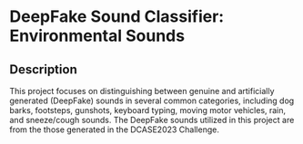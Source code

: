 # DeepFake Sound Classifier: Environmental Sounds 
## Description 

This project focuses on distinguishing between genuine and artificially generated (DeepFake) sounds in several common categories, including dog barks, footsteps, gunshots, keyboard typing, moving motor vehicles, rain, and sneeze/cough sounds. The DeepFake sounds utilized in this project are from the those generated in the DCASE2023 Challenge.
